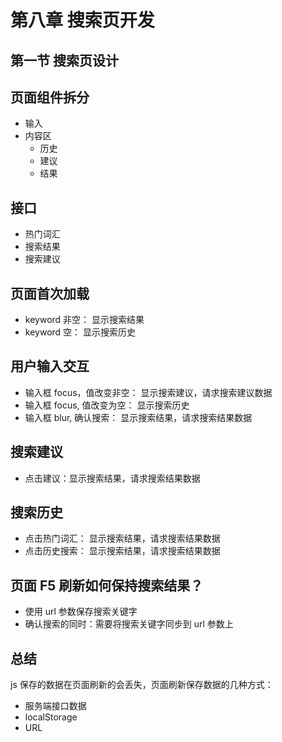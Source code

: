 # 第八章 搜索页开发

## 第一节 搜索页设计

## 页面组件拆分

- 输入
- 内容区
  - 历史
  - 建议
  - 结果

## 接口

- 热门词汇
- 搜索结果
- 搜索建议

## 页面首次加载

- keyword 非空： 显示搜索结果
- keyword 空： 显示搜索历史

## 用户输入交互

- 输入框 focus，值改变非空： 显示搜索建议，请求搜索建议数据
- 输入框 focus, 值改变为空： 显示搜索历史
- 输入框 blur, 确认搜索： 显示搜索结果，请求搜索结果数据

## 搜索建议

- 点击建议：显示搜索结果，请求搜索结果数据

## 搜索历史

- 点击热门词汇： 显示搜索结果，请求搜索结果数据
- 点击历史搜索： 显示搜索结果，请求搜索结果数据

## 页面 F5 刷新如何保持搜索结果？

- 使用 url 参数保存搜索关键字
- 确认搜索的同时：需要将搜索关键字同步到 url 参数上

## 总结

js 保存的数据在页面刷新的会丢失，页面刷新保存数据的几种方式：

- 服务端接口数据
- localStorage
- URL
